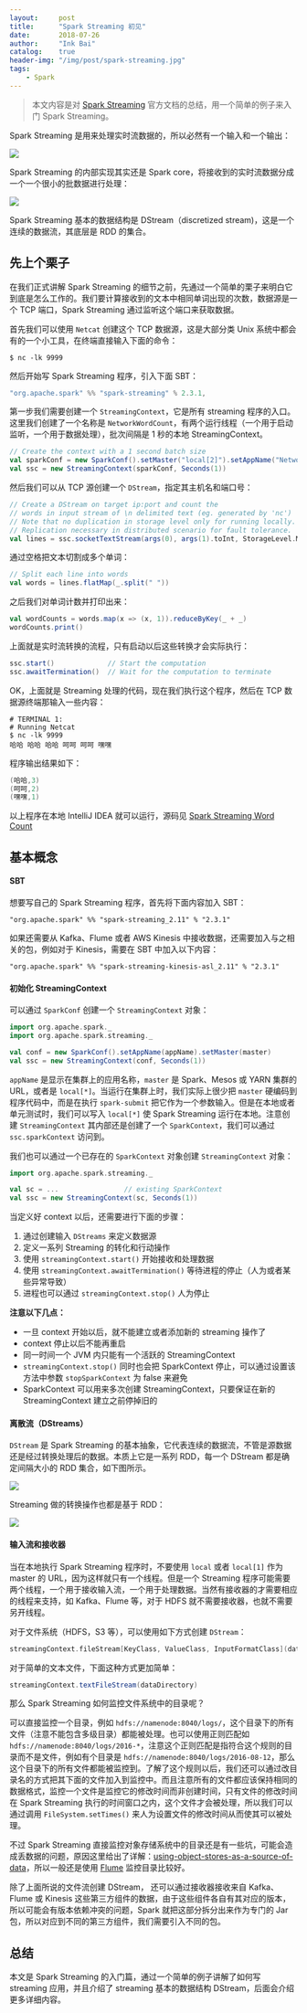 ```yaml
---
layout:     post
title:      "Spark Streaming 初见"
date:       2018-07-26
author:     "Ink Bai"
catalog:    true
header-img: "/img/post/spark-streaming.jpg"
tags:
    - Spark
---
```


> 本文内容是对 [Spark Streaming](https://spark.apache.org/docs/latest/streaming-programming-guide.html) 官方文档的总结，用一个简单的例子来入门 Spark Streaming。

Spark Streaming 是用来处理实时流数据的，所以必然有一个输入和一个输出：

![](https://spark.apache.org/docs/latest/img/streaming-arch.png)

Spark Streaming 的内部实现其实还是 Spark core，将接收到的实时流数据分成一个一个很小的批数据进行处理：

![](https://spark.apache.org/docs/latest/img/streaming-flow.png)

Spark Streaming 基本的数据结构是 DStream（discretized stream)，这是一个连续的数据流，其底层是 RDD 的集合。

## 先上个栗子
在我们正式讲解 Spark Streaming 的细节之前，先通过一个简单的栗子来明白它到底是怎么工作的。我们要计算接收到的文本中相同单词出现的次数，数据源是一个 TCP 端口，Spark Streaming 通过监听这个端口来获取数据。

首先我们可以使用 `Netcat` 创建这个 TCP 数据源，这是大部分类 Unix 系统中都会有的一个小工具，在终端直接输入下面的命令：

```
$ nc -lk 9999
```

然后开始写 Spark Streaming 程序，引入下面 SBT：

```scala
"org.apache.spark" %% "spark-streaming" % 2.3.1,
```

第一步我们需要创建一个 `StreamingContext`，它是所有 streaming 程序的入口。这里我们创建了一个名称是 `NetworkWordCount`，有两个运行线程（一个用于启动监听，一个用于数据处理），批次间隔是 1 秒的本地 StreamingContext。

```scala
// Create the context with a 1 second batch size
val sparkConf = new SparkConf().setMaster("local[2]").setAppName("NetworkWordCount")
val ssc = new StreamingContext(sparkConf, Seconds(1))
```

然后我们可以从 TCP 源创建一个 `DStream`，指定其主机名和端口号：

```scala
// Create a DStream on target ip:port and count the
// words in input stream of \n delimited text (eg. generated by 'nc')
// Note that no duplication in storage level only for running locally.
// Replication necessary in distributed scenario for fault tolerance.
val lines = ssc.socketTextStream(args(0), args(1).toInt, StorageLevel.MEMORY_AND_DISK_SER)
```

通过空格把文本切割成多个单词：

```scala
// Split each line into words
val words = lines.flatMap(_.split(" "))
```

之后我们对单词计数并打印出来：

```scala
val wordCounts = words.map(x => (x, 1)).reduceByKey(_ + _)
wordCounts.print()
```

上面就是实时流转换的流程，只有启动以后这些转换才会实际执行：

```scala
ssc.start()             // Start the computation
ssc.awaitTermination()  // Wait for the computation to terminate
```

OK，上面就是 Streaming 处理的代码，现在我们执行这个程序，然后在 TCP 数据源终端那输入一些内容：

```
# TERMINAL 1:
# Running Netcat
$ nc -lk 9999
哈哈 哈哈 哈哈 呵呵 呵呵 嘿嘿
```

程序输出结果如下：

```scala
(哈哈,3)
(呵呵,2)
(嘿嘿,1)
```

以上程序在本地 IntelliJ IDEA 就可以运行，源码见 [Spark Streaming Word Count](https://github.com/Trigl/spark-learning/blob/master/src/main/scala/ink/baixin/spark/examples/streaming/NetworkWordCount.scala)

## 基本概念
#### SBT
想要写自己的 Spark Streaming 程序，首先将下面内容加入 SBT：

```
"org.apache.spark" %% "spark-streaming_2.11" % "2.3.1"
```

如果还需要从 Kafka、Flume 或者 AWS Kinesis 中接收数据，还需要加入与之相关的包，例如对于 Kinesis，需要在 SBT 中加入以下内容：

```
"org.apache.spark" %% "spark-streaming-kinesis-asl_2.11" % "2.3.1"
```

#### 初始化 StreamingContext
可以通过 `SparkConf` 创建一个 `StreamingContext` 对象：

```scala
import org.apache.spark._
import org.apache.spark.streaming._

val conf = new SparkConf().setAppName(appName).setMaster(master)
val ssc = new StreamingContext(conf, Seconds(1))
```

`appName` 是显示在集群上的应用名称，`master` 是 Spark、Mesos 或 YARN 集群的 URL，或者是 `local[*]`。当运行在集群上时，我们实际上很少把 `master` 硬编码到程序代码中，而是在执行 `spark-submit` 把它作为一个参数输入。但是在本地或者单元测试时，我们可以写入 `local[*]` 使 Spark Streaming 运行在本地。注意创建 `StreamingContext` 其内部还是创建了一个 `SparkContext`，我们可以通过 `ssc.sparkContext` 访问到。

我们也可以通过一个已存在的 `SparkContext` 对象创建 `StreamingContext` 对象：

```scala
import org.apache.spark.streaming._

val sc = ...                // existing SparkContext
val ssc = new StreamingContext(sc, Seconds(1))
```

当定义好 context 以后，还需要进行下面的步骤：

1. 通过创建输入 `DStreams` 来定义数据源
2. 定义一系列 Streaming 的转化和行动操作
3. 使用 `streamingContext.start()` 开始接收和处理数据
4. 使用 `streamingContext.awaitTermination()` 等待进程的停止（人为或者某些异常导致）
5. 进程也可以通过 `streamingContext.stop()` 人为停止

**注意以下几点：**

- 一旦 context 开始以后，就不能建立或者添加新的 streaming 操作了
- context 停止以后不能再重启
- 同一时间一个 JVM 内只能有一个活跃的 StreamingContext
- `streamingContext.stop()` 同时也会把 SparkContext 停止，可以通过设置该方法中参数 `stopSparkContext` 为 false 来避免
- SparkContext 可以用来多次创建 StreamingContext，只要保证在新的 StreamingContext 建立之前停掉旧的

#### 离散流（DStreams）
`DStream` 是 Spark Streaming 的基本抽象，它代表连续的数据流，不管是源数据还是经过转换处理后的数据。本质上它是一系列 RDD，每一个 DStream 都是确定间隔大小的 RDD 集合，如下图所示。

![](https://spark.apache.org/docs/latest/img/streaming-dstream.png)

Streaming 做的转换操作也都是基于 RDD：

![](https://spark.apache.org/docs/latest/img/streaming-dstream-ops.png)

#### 输入流和接收器
当在本地执行 Spark Streaming 程序时，不要使用 `local` 或者 `local[1]` 作为 master 的 URL，因为这样就只有一个线程。但是一个 Streaming 程序可能需要两个线程，一个用于接收输入流，一个用于处理数据。当然有接收器的才需要相应的线程来支持，如 Kafka、Flume 等，对于 HDFS 就不需要接收器，也就不需要另开线程。

对于文件系统（HDFS，S3 等），可以使用如下方式创建 `DStream`：

```scala
streamingContext.fileStream[KeyClass, ValueClass, InputFormatClass](dataDirectory)
```

对于简单的文本文件，下面这种方式更加简单：

```scala
streamingContext.textFileStream(dataDirectory)
```

那么 Spark Streaming 如何监控文件系统中的目录呢？

可以直接监控一个目录，例如 `hdfs://namenode:8040/logs/`，这个目录下的所有文件（注意不能包含多级目录）都能被处理。也可以使用正则匹配如 `hdfs://namenode:8040/logs/2016-*`，注意这个正则匹配是指符合这个规则的目录而不是文件，例如有个目录是 `hdfs://namenode:8040/logs/2016-08-12`，那么这个目录下的所有文件都能被监控到。了解了这个规则以后，我们还可以通过改目录名的方式把其下面的文件加入到监控中。而且注意所有的文件都应该保持相同的数据格式，监控一个文件是监控它的修改时间而非创建时间，只有文件的修改时间在 Spark Streaming 执行的时间窗口之内，这个文件才会被处理，所以我们可以通过调用 `FileSystem.setTimes()` 来人为设置文件的修改时间从而使其可以被处理。

不过 Spark Streaming 直接监控对象存储系统中的目录还是有一些坑，可能会造成丢数据的问题，原因这里给出了详解：[using-object-stores-as-a-source-of-data](https://spark.apache.org/docs/latest/streaming-programming-guide.html#using-object-stores-as-a-source-of-data)，所以一般还是使用 [Flume](http://flume.apache.org) 监控目录比较好。

除了上面所说的文件流创建 DStream， 还可以通过接收器接收来自 Kafka、Flume 或 Kinesis 这些第三方组件的数据，由于这些组件各自有其对应的版本，所以可能会有版本依赖冲突的问题，Spark 就把这部分拆分出来作为专门的 Jar 包，所以对应到不同的第三方组件，我们需要引入不同的包。

## 总结
本文是 Spark Streaming 的入门篇，通过一个简单的例子讲解了如何写 streaming 应用，并且介绍了 streaming 基本的数据结构 DStream，后面会介绍更多详细内容。
